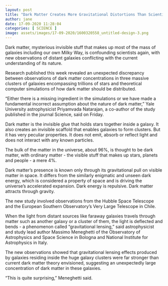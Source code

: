 ```yaml
---
layout: post
title: "Dark Matter Creates More Gravitational Distortions Than Scientists Previously Expected"
author: jane 
date: 17-09-2020 11:28:04 
categories: [ SCIENCE ] 
image: assets/images/17-09-2020/1600320558_untitled-design-3.png
---
```

Dark matter, mysterious invisible stuff that makes up most of the mass of galaxies including our own Milky Way, is confounding scientists again, with new observations of distant galaxies conflicting with the current understanding of its nature.

Research published this week revealed an unexpected discrepancy between observations of dark matter concentrations in three massive clusters of galaxies encompassing trillions of stars and theoretical computer simulations of how dark matter should be distributed.

“Either there is a missing ingredient in the simulations or we have made a fundamental incorrect assumption about the nature of dark matter,” Yale University astrophysicist Priyamvada Natarajan, a co-author of the study published in the journal Science, said on Friday.

Dark matter is the invisible glue that holds stars together inside a galaxy. It also creates an invisible scaffold that enables galaxies to form clusters. But it has very peculiar properties. It does not emit, absorb or reflect light and does not interact with any known particles.

The bulk of the matter in the universe, about 96%, is thought to be dark matter, with ordinary matter - the visible stuff that makes up stars, planets and people - a mere 4%.

Dark matter’s presence is known only through its gravitational pull on visible matter in space. It differs from the similarly enigmatic and unseen dark energy, which is considered a property of space and is driving the universe’s accelerated expansion. Dark energy is repulsive. Dark matter attracts through gravity.

The new study involved observations from the Hubble Space Telescope and the European Southern Observatory’s Very Large Telescope in Chile.

When the light from distant sources like faraway galaxies travels through matter such as another galaxy or a cluster of them, the light is deflected and bends - a phenomenon called “gravitational lensing,” said astrophysicist and study lead author Massimo Meneghetti of the Observatory of Astrophysics and Space Science in Bologna and National Institute for Astrophysics in Italy.

The new observations showed that gravitational lensing effects produced by galaxies residing inside the huge galaxy clusters were far stronger than current dark matter theory envisioned, suggesting an unexpectedly large concentration of dark matter in these galaxies.

“This is quite surprising,” Meneghetti said.